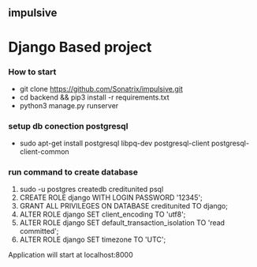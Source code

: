 ## impulsive
# Django Based project 

### How to start

- git clone https://github.com/Sonatrix/impulsive.git
- cd backend && pip3 install -r requirements.txt
- python3 manage.py runserver

### setup db conection postgresql
- sudo apt-get install postgresql libpq-dev postgresql-client postgresql-client-common

### run command to create database
1. sudo -u postgres createdb creditunited psql
2. CREATE ROLE django WITH LOGIN PASSWORD '12345';
3. GRANT ALL PRIVILEGES ON DATABASE creditunited TO django;
4. ALTER ROLE django SET client_encoding TO 'utf8';
5. ALTER ROLE django SET default_transaction_isolation TO 'read committed';
6. ALTER ROLE django SET timezone TO 'UTC';



Application will start at localhost:8000
